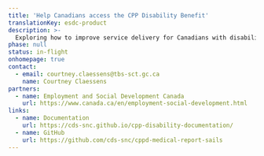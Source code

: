 ```yaml
---
title: 'Help Canadians access the CPP Disability Benefit'
translationKey: esdc-product
description: >-
  Exploring how to improve service delivery for Canadians with disabilities and their children who apply for Canada Pension Plan (CPP) benefits.
phase: null
status: in-flight
onhomepage: true
contact:
  - email: courtney.claessens@tbs-sct.gc.ca
    name: Courtney Claessens
partners:
  - name: Employment and Social Development Canada
    url: https://www.canada.ca/en/employment-social-development.html
links:
  - name: Documentation
    url: https://cds-snc.github.io/cpp-disability-documentation/
  - name: GitHub
    url: https://github.com/cds-snc/cppd-medical-report-sails
---
```

